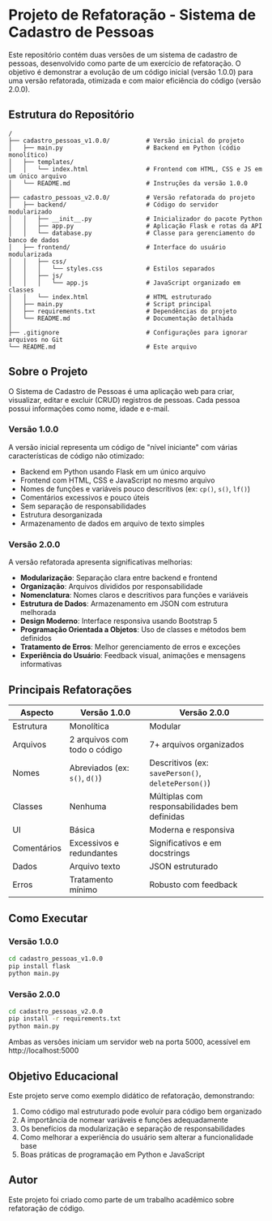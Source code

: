 # Projeto de Refatoração - Sistema de Cadastro de Pessoas

Este repositório contém duas versões de um sistema de cadastro de pessoas, desenvolvido como parte de um exercício de refatoração. O objetivo é demonstrar a evolução de um código inicial (versão 1.0.0) para uma versão refatorada, otimizada e com maior eficiência do código (versão 2.0.0).

## Estrutura do Repositório

```
/
├── cadastro_pessoas_v1.0.0/          # Versão inicial do projeto
│   ├── main.py                       # Backend em Python (códio monolítico)
│   ├── templates/
│   │   └── index.html                # Frontend com HTML, CSS e JS em um único arquivo
│   └── README.md                     # Instruções da versão 1.0.0
│
├── cadastro_pessoas_v2.0.0/          # Versão refatorada do projeto
│   ├── backend/                      # Código do servidor modularizado
│   │   ├── __init__.py               # Inicializador do pacote Python
│   │   ├── app.py                    # Aplicação Flask e rotas da API
│   │   └── database.py               # Classe para gerenciamento do banco de dados
│   ├── frontend/                     # Interface do usuário modularizada
│   │   ├── css/
│   │   │   └── styles.css            # Estilos separados
│   │   ├── js/
│   │   │   └── app.js                # JavaScript organizado em classes
│   │   └── index.html                # HTML estruturado
│   ├── main.py                       # Script principal
│   ├── requirements.txt              # Dependências do projeto
│   └── README.md                     # Documentação detalhada
│
├── .gitignore                        # Configurações para ignorar arquivos no Git
└── README.md                         # Este arquivo
```

## Sobre o Projeto

O Sistema de Cadastro de Pessoas é uma aplicação web para criar, visualizar, editar e excluir (CRUD) registros de pessoas. Cada pessoa possui informações como nome, idade e e-mail.

### Versão 1.0.0

A versão inicial representa um código de "nível iniciante" com várias características de código não otimizado:

- Backend em Python usando Flask em um único arquivo
- Frontend com HTML, CSS e JavaScript no mesmo arquivo
- Nomes de funções e variáveis pouco descritivos (ex: `cp()`, `s()`, `lf()`)
- Comentários excessivos e pouco úteis
- Sem separação de responsabilidades
- Estrutura desorganizada
- Armazenamento de dados em arquivo de texto simples

### Versão 2.0.0

A versão refatorada apresenta significativas melhorias:

- **Modularização**: Separação clara entre backend e frontend
- **Organização**: Arquivos divididos por responsabilidade
- **Nomenclatura**: Nomes claros e descritivos para funções e variáveis
- **Estrutura de Dados**: Armazenamento em JSON com estrutura melhorada
- **Design Moderno**: Interface responsiva usando Bootstrap 5
- **Programação Orientada a Objetos**: Uso de classes e métodos bem definidos
- **Tratamento de Erros**: Melhor gerenciamento de erros e exceções
- **Experiência do Usuário**: Feedback visual, animações e mensagens informativas

## Principais Refatorações

| Aspecto | Versão 1.0.0 | Versão 2.0.0 |
|---------|------------|------------|
| Estrutura | Monolítica | Modular |
| Arquivos | 2 arquivos com todo o código | 7+ arquivos organizados |
| Nomes | Abreviados (ex: `s()`, `d()`) | Descritivos (ex: `savePerson()`, `deletePerson()`) |
| Classes | Nenhuma | Múltiplas com responsabilidades bem definidas |
| UI | Básica | Moderna e responsiva |
| Comentários | Excessivos e redundantes | Significativos e em docstrings |
| Dados | Arquivo texto | JSON estruturado |
| Erros | Tratamento mínimo | Robusto com feedback |

## Como Executar

### Versão 1.0.0

```bash
cd cadastro_pessoas_v1.0.0
pip install flask
python main.py
```

### Versão 2.0.0

```bash
cd cadastro_pessoas_v2.0.0
pip install -r requirements.txt
python main.py
```

Ambas as versões iniciam um servidor web na porta 5000, acessível em http://localhost:5000

## Objetivo Educacional

Este projeto serve como exemplo didático de refatoração, demonstrando:

1. Como código mal estruturado pode evoluir para código bem organizado
2. A importância de nomear variáveis e funções adequadamente
3. Os benefícios da modularização e separação de responsabilidades
4. Como melhorar a experiência do usuário sem alterar a funcionalidade base
5. Boas práticas de programação em Python e JavaScript

## Autor

Este projeto foi criado como parte de um trabalho acadêmico sobre refatoração de código.
